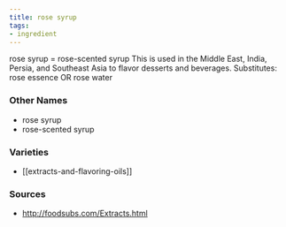 ```yaml
---
title: rose syrup
tags:
- ingredient
---
```

rose syrup = rose-scented syrup This is used in the Middle East, India, Persia, and Southeast Asia to flavor desserts and beverages. Substitutes: rose essence OR rose water

### Other Names

* rose syrup
* rose-scented syrup

### Varieties

* [[extracts-and-flavoring-oils]]

### Sources
* http://foodsubs.com/Extracts.html
